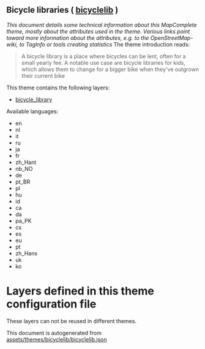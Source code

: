 [//]: # (WARNING: this file is automatically generated. Please find the sources at the bottom and edit those sources)

## Bicycle libraries ( [bicyclelib](https://mapcomplete.org/bicyclelib) )
_This document details some technical information about this MapComplete theme, mostly about the attributes used in the theme. Various links point toward more information about the attributes, e.g. to the OpenStreetMap-wiki, to TagInfo or tools creating statistics_
The theme introduction reads:

> A bicycle library is a place where bicycles can be lent, often for a small yearly fee. A notable use case are bicycle libraries for kids, which allows them to change for a bigger bike when they've outgrown their current bike

This theme contains the following layers:

 - [bicycle_library](../Layers/bicycle_library.md)

Available languages:

 - en
 - nl
 - it
 - ru
 - ja
 - fr
 - zh_Hant
 - nb_NO
 - de
 - pt_BR
 - pl
 - hu
 - id
 - ca
 - da
 - pa_PK
 - cs
 - es
 - eu
 - pt
 - zh_Hans
 - uk
 - ko

# Layers defined in this theme configuration file
These layers can not be reused in different themes.


This document is autogenerated from [assets/themes/bicyclelib/bicyclelib.json](https://github.com/pietervdvn/MapComplete/blob/develop/assets/themes/bicyclelib/bicyclelib.json)
